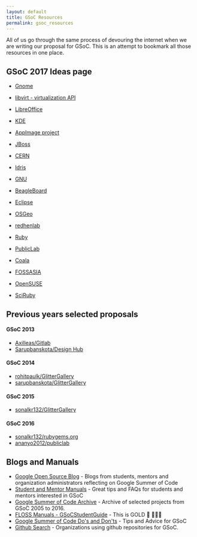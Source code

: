 ```yaml
---
layout: default
title: GSoC Resources
permalink: gsoc_resources
---
```


All of us go through the same process of devouring the internet when we are writing our proposal for GSoC. This is an attempt to bookmark all those resources in one place.

## GSoC 2017 Ideas page


* [Gnome](https://wiki.gnome.org/Outreach/SummerOfCode/2017/Ideas)

* [libvirt - virtualization API](https://wiki.libvirt.org/page/Google_Summer_of_Code_Ideas)

* [LibreOffice](https://wiki.documentfoundation.org/Development/GSoC)

* [KDE](https://community.kde.org/GSoC/2017/Ideas)

* [AppImage project](http://discourse.appimage.org/t/google-summer-of-code-2017/106)

* [JBoss](https://developer.jboss.org/wiki/JBossCommunityGoogleSummerOfCode2017Ideas)

* [CERN](https://ep-dep-sft.web.cern.ch/article/221195)

* [Idris](https://github.com/idris-lang/Idris-dev/wiki/Google-Summer-of-Code-2017-ideas-&-plans)

* [GNU](https://www.gnu.org/software/soc-projects/ideas-2017.html)

* [BeagleBoard](http://elinux.org/BeagleBoard/GSoC/Ideas)

* [Eclipse](https://wiki.eclipse.org/Google_Summer_of_Code_2017_Ideas)

* [OSGeo](https://wiki.osgeo.org/wiki/Google_Summer_of_Code_2017_Ideas)

* [redhenlab](http://www.redhenlab.org/summer-of-code/summer-of-code-2017---ideas-page)

* [Ruby](https://github.com/rubygsoc/rubygsoc/wiki/Ideas-List)

* [PublicLab](https://publiclab.org/wiki/gsoc-ideas)

* [Coala](http://projects.coala.io/)

* [FOSSASIA](http://labs.fossasia.org/ideas.html)

* [OpenSUSE](http://101.opensuse.org/)

* [SciRuby](https://github.com/SciRuby/sciruby/wiki/Google-Summer-of-Code-2017-Ideas)

## Previous years selected proposals

#### GSoC 2013

* [Axilleas/Gitlab](https://fedoraproject.org/wiki/GSOC_2013/Student_Application_Axilleas/Gitlab%28463%29)
* [Sarupbanskota/Design Hub](https://fedoraproject.org/wiki/GSOC_2013/Student_Application_Sarupbanskota/Design_Hub(461))

#### GSoC 2014

* [rohitpaulk/GlitterGallery](https://fedoraproject.org/wiki/GSOC_2014/Student_Application_rohitpaulk/GlitterGallery)
* [sarupbanskota/GlitterGallery](https://fedoraproject.org/wiki/GSOC_2014/Student_Application_sarupbanskota/GlitterGallery)

#### GSoC 2015

* [sonalkr132/GlitterGallery](https://fedoraproject.org/wiki/GSOC_2015/Student_Application_sonalkr132)

#### GSoC 2016

* [sonalkr132/rubygems.org](https://gist.github.com/sonalkr132/148875c61360e3349687ff05df04db2d)
* [ananyo2012/publiclab](https://publiclab.org/notes/ananyo2012/03-25-2016/expanded-q-a-system-for-publiclab-org)

## Blogs and Manuals

* [Google Open Source Blog](https://opensource.googleblog.com/search/label/gsoc) - Blogs from students, mentors and organization administrators reflecting on Google Summer of Code
* [Student and Mentor Manuals](https://developers.google.com/open-source/gsoc/resources/manual) - Great tips and FAQs for students and mentors interested in GSoC
* [Google Summer of Code Archive](https://developers.google.com/open-source/gsoc/past-summers) - Archive of selected projects from GSoC 2005 to 2016.
* [FLOSS Manuals - GSoCStudentGuide](http://write.flossmanuals.net/gsocstudentguide/what-is-google-summer-of-code/) - This is GOLD :blue_heart: :green_heart::purple_heart::yellow_heart:
* [Google Summer of Code Do's and Don'ts](https://medium.com/@akshikawijesundara/google-summer-of-code-dos-and-do-not-s-896f05e29ac0#.vgh1cn1b6) - Tips and Advice for GSoC
* [Github Search](https://github.com/search?p=1&q=gsoc&type=Repositories&utf8=%E2%9C%93) - Organizations using github repositories for GSoC.
